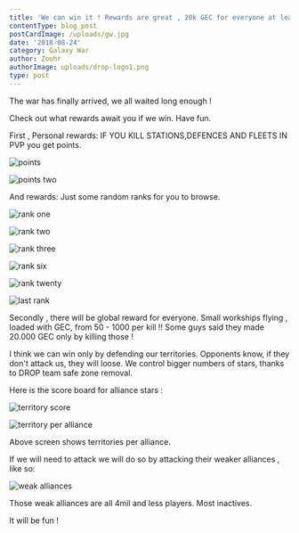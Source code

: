```yaml
---
title: 'We can win it ! Rewards are great , 20k GEC for everyone at least.'
contentType: blog_post
postCardImage: /uploads/gw.jpg
date: '2018-08-24'
category: Galaxy War
author: Zoohr
authorImage: uploads/drop-logo1.png
type: post
---
```

The war has finally arrived, we all waited long enough !

Check out what rewards await you if we win. Have fun.

First , Personal rewards:  IF YOU KILL STATIONS,DEFENCES AND FLEETS IN PVP you get points.

![points](/uploads/20180805_111637.jpg)

![points two](/uploads/20180805_111647.jpg)

And rewards: Just some random ranks for you to browse.

![rank one](/uploads/20180805_111530.jpg)

![rank two](/uploads/20180805_111533.jpg)

![rank three](/uploads/20180805_111537.jpg)

![rank six](/uploads/20180805_111543.jpg)

![rank twenty](/uploads/20180805_111551.jpg)

![last rank](/uploads/20180805_111600.jpg)

Secondly , there will be global reward for everyone. Small workships flying , loaded with GEC, from 50 - 1000 per kill !! Some guys said they made 20.000 GEC only by killing those !

I think we can win only by defending our territories. Opponents know, if they don't attack us, they will loose. We control bigger numbers of stars, thanks to DROP team safe zone removal.

Here is the score board for alliance stars :

![territory score](/uploads/20180805_111457.jpg)

![territory per alliance](/uploads/20180805_080323_003.jpg)

Above screen shows territories per alliance.

If we will need to attack we will do so by attacking their weaker alliances , like so:

![weak alliances](/uploads/20180824_123112.jpg)

Those weak alliances are all 4mil and less players. Most inactives.

It will be fun !
